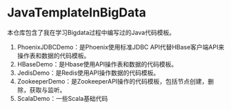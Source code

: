 # JavaTemplateInBigData
本仓库包含了我在学习Bigdata过程中编写过的Java代码模板。

1. PhoenixJDBCDemo：是Phoenix使用标准JDBC API代替HBase客户端API来操作表和数据的代码模板。
2. HBaseDemo：是Hbase使用API操作表和数据的代码模板。
3. JedisDemo：是Redis使用API操作数据的代码模板。
4. ZookeeperDemo：是ZookeeperAPI操作的代码模板，包括节点创建，删除，获取与监听。
5. ScalaDemo：一些Scala基础代码
